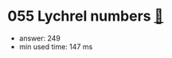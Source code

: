 055 Lychrel numbers [:link:](http://projecteuler.net/problem=55)  
========================

- answer: 249 
- min used time: 147 ms

